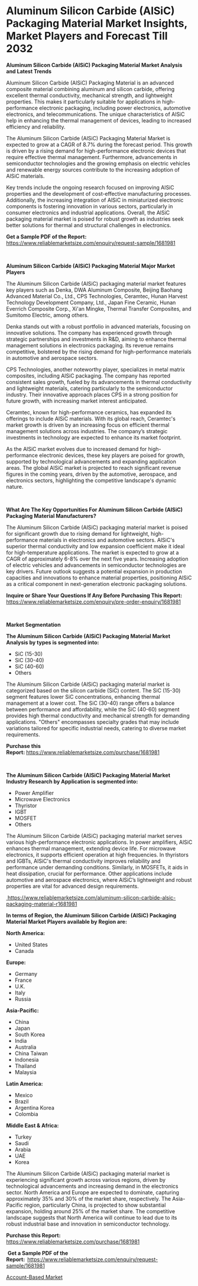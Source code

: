 <p><h1>Aluminum Silicon Carbide (AlSiC) Packaging Material Market Insights, Market Players and Forecast Till 2032</h1></p><p><strong>Aluminum Silicon Carbide (AlSiC) Packaging Material Market Analysis and Latest Trends</strong></p>
<p><p>Aluminum Silicon Carbide (AlSiC) Packaging Material is an advanced composite material combining aluminum and silicon carbide, offering excellent thermal conductivity, mechanical strength, and lightweight properties. This makes it particularly suitable for applications in high-performance electronic packaging, including power electronics, automotive electronics, and telecommunications. The unique characteristics of AlSiC help in enhancing the thermal management of devices, leading to increased efficiency and reliability.</p><p>The Aluminum Silicon Carbide (AlSiC) Packaging Material Market is expected to grow at a CAGR of 8.7% during the forecast period. This growth is driven by a rising demand for high-performance electronic devices that require effective thermal management. Furthermore, advancements in semiconductor technologies and the growing emphasis on electric vehicles and renewable energy sources contribute to the increasing adoption of AlSiC materials.</p><p>Key trends include the ongoing research focused on improving AlSiC properties and the development of cost-effective manufacturing processes. Additionally, the increasing integration of AlSiC in miniaturized electronic components is fostering innovation in various sectors, particularly in consumer electronics and industrial applications. Overall, the AlSiC packaging material market is poised for robust growth as industries seek better solutions for thermal and structural challenges in electronics.</p></p>
<p><strong>Get a Sample PDF of the Report:&nbsp;</strong> <a href="https://www.reliablemarketsize.com/enquiry/request-sample/1681981?utm_campaign=3516&utm_medium=2&utm_source=Github&utm_content=ia&utm_term=24032025&utm_id=aluminum-silicon-carbide-alsic-packaging-material">https://www.reliablemarketsize.com/enquiry/request-sample/1681981</a></p>
<p>&nbsp;</p>
<p><strong>Aluminum Silicon Carbide (AlSiC) Packaging Material Major Market Players</strong></p>
<p><p>The Aluminum Silicon Carbide (AlSiC) packaging material market features key players such as Denka, DWA Aluminum Composite, Beijing Baohang Advanced Material Co., Ltd., CPS Technologies, Ceramtec, Hunan Harvest Technology Development Company, Ltd., Japan Fine Ceramic, Hunan Everrich Composite Corp., Xi'an Mingke, Thermal Transfer Composites, and Sumitomo Electric, among others.</p><p>Denka stands out with a robust portfolio in advanced materials, focusing on innovative solutions. The company has experienced growth through strategic partnerships and investments in R&D, aiming to enhance thermal management solutions in electronics packaging. Its revenue remains competitive, bolstered by the rising demand for high-performance materials in automotive and aerospace sectors.</p><p>CPS Technologies, another noteworthy player, specializes in metal matrix composites, including AlSiC packaging. The company has reported consistent sales growth, fueled by its advancements in thermal conductivity and lightweight materials, catering particularly to the semiconductor industry. Their innovative approach places CPS in a strong position for future growth, with increasing market interest anticipated.</p><p>Ceramtec, known for high-performance ceramics, has expanded its offerings to include AlSiC materials. With its global reach, Ceramtec's market growth is driven by an increasing focus on efficient thermal management solutions across industries. The company’s strategic investments in technology are expected to enhance its market footprint.</p><p>As the AlSiC market evolves due to increased demand for high-performance electronic devices, these key players are poised for growth, supported by technological advancements and expanding application areas. The global AlSiC market is projected to reach significant revenue figures in the coming years, driven by the automotive, aerospace, and electronics sectors, highlighting the competitive landscape's dynamic nature.</p></p>
<p>&nbsp;</p>
<p><strong>What Are The Key Opportunities For Aluminum Silicon Carbide (AlSiC) Packaging Material Manufacturers?</strong></p>
<p><p>The Aluminum Silicon Carbide (AlSiC) packaging material market is poised for significant growth due to rising demand for lightweight, high-performance materials in electronics and automotive sectors. AlSiC's superior thermal conductivity and low expansion coefficient make it ideal for high-temperature applications. The market is expected to grow at a CAGR of approximately 6-8% over the next five years. Increasing adoption of electric vehicles and advancements in semiconductor technologies are key drivers. Future outlook suggests a potential expansion in production capacities and innovations to enhance material properties, positioning AlSiC as a critical component in next-generation electronic packaging solutions.</p></p>
<p><strong>Inquire or Share Your Questions If Any Before Purchasing This Report:</strong> <a href="https://www.reliablemarketsize.com/enquiry/pre-order-enquiry/1681981?utm_campaign=3516&utm_medium=2&utm_source=Github&utm_content=ia&utm_term=24032025&utm_id=aluminum-silicon-carbide-alsic-packaging-material">https://www.reliablemarketsize.com/enquiry/pre-order-enquiry/1681981</a></p>
<p>&nbsp;</p>
<p><strong>Market Segmentation</strong></p>
<p><strong>The Aluminum Silicon Carbide (AlSiC) Packaging Material Market Analysis by types is segmented into:</strong></p>
<p><ul><li>SiC (15-30)</li><li>SiC (30-40)</li><li>SiC (40-60)</li><li>Others</li></ul></p>
<p><p>The Aluminum Silicon Carbide (AlSiC) packaging material market is categorized based on the silicon carbide (SiC) content. The SiC (15-30) segment features lower SiC concentrations, enhancing thermal management at a lower cost. The SiC (30-40) range offers a balance between performance and affordability, while the SiC (40-60) segment provides high thermal conductivity and mechanical strength for demanding applications. "Others" encompasses specialty grades that may include variations tailored for specific industrial needs, catering to diverse market requirements.</p></p>
<p><strong>Purchase this Report:&nbsp;</strong><a href="https://www.reliablemarketsize.com/purchase/1681981?utm_campaign=3516&utm_medium=2&utm_source=Github&utm_content=ia&utm_term=24032025&utm_id=aluminum-silicon-carbide-alsic-packaging-material">https://www.reliablemarketsize.com/purchase/1681981</a></p>
<p>&nbsp;</p>
<p><strong>The Aluminum Silicon Carbide (AlSiC) Packaging Material Market Industry Research by Application is segmented into:</strong></p>
<p><ul><li>Power Amplifier</li><li>Microwave Electronics</li><li>Thyristor</li><li>IGBT</li><li>MOSFET</li><li>Others</li></ul></p>
<p><p>The Aluminum Silicon Carbide (AlSiC) packaging material market serves various high-performance electronic applications. In power amplifiers, AlSiC enhances thermal management, extending device life. For microwave electronics, it supports efficient operation at high frequencies. In thyristors and IGBTs, AlSiC's thermal conductivity improves reliability and performance under demanding conditions. Similarly, in MOSFETs, it aids in heat dissipation, crucial for performance. Other applications include automotive and aerospace electronics, where AlSiC’s lightweight and robust properties are vital for advanced design requirements.</p></p>
<p><a href="https://www.reliablemarketsize.com/aluminum-silicon-carbide-alsic-packaging-material-r1681981?utm_campaign=3516&utm_medium=2&utm_source=Github&utm_content=ia&utm_term=24032025&utm_id=aluminum-silicon-carbide-alsic-packaging-material">&nbsp;https://www.reliablemarketsize.com/aluminum-silicon-carbide-alsic-packaging-material-r1681981</a></p>
<p><strong>In terms of Region, the Aluminum Silicon Carbide (AlSiC) Packaging Material Market Players available by Region are:</strong></p>
<p>
    <p> <strong> North America: </strong>
        <ul>
            <li>United States</li>
            <li>Canada</li>
        </ul>
        </p> 
    <p> <strong> Europe: </strong>
        <ul>
            <li>Germany</li>
            <li>France</li>
            <li>U.K.</li>
            <li>Italy</li>
            <li>Russia</li>
        </ul>
        </p> 
    <p> <strong> Asia-Pacific: </strong>
        <ul>
            <li>China</li>
            <li>Japan</li>
            <li>South Korea</li>
            <li>India</li>
            <li>Australia</li>
            <li>China Taiwan</li>
            <li>Indonesia</li>
            <li>Thailand</li>
            <li>Malaysia</li>
        </ul>
        </p> 
    <p> <strong> Latin America: </strong>
        <ul>
            <li>Mexico</li>
            <li>Brazil</li>
            <li>Argentina Korea</li>
            <li>Colombia</li>
        </ul>
        </p> 
    <p> <strong> Middle East & Africa: </strong>
        <ul>
            <li>Turkey</li>
            <li>Saudi</li>
            <li>Arabia</li>
            <li>UAE</li>
            <li>Korea</li>
        </ul>
    </p>
    </p>
<p><p>The Aluminum Silicon Carbide (AlSiC) packaging material market is experiencing significant growth across various regions, driven by technological advancements and increasing demand in the electronics sector. North America and Europe are expected to dominate, capturing approximately 35% and 30% of the market share, respectively. The Asia-Pacific region, particularly China, is projected to show substantial expansion, holding around 25% of the market share. The competitive landscape suggests that North America will continue to lead due to its robust industrial base and innovation in semiconductor technology.</p></p>
<p><strong>Purchase this Report: </strong><a href="https://www.reliablemarketsize.com/purchase/1681981?utm_campaign=3516&utm_medium=2&utm_source=Github&utm_content=ia&utm_term=24032025&utm_id=aluminum-silicon-carbide-alsic-packaging-material">https://www.reliablemarketsize.com/purchase/1681981</a></p>
<p>&nbsp;<strong>Get a Sample PDF of the Report:&nbsp;&nbsp;</strong><a href="https://www.reliablemarketsize.com/enquiry/request-sample/1681981?utm_campaign=3516&utm_medium=2&utm_source=Github&utm_content=ia&utm_term=24032025&utm_id=aluminum-silicon-carbide-alsic-packaging-material">https://www.reliablemarketsize.com/enquiry/request-sample/1681981</a></p>
<p><strong></strong></p>
<p><p><a href="https://github.com/braisykhwezi/Market-Research-Report-List-1/blob/main/account-based-market.md?utm_campaign=3516&utm_medium=2&utm_source=Github&utm_content=ia&utm_term=24032025&utm_id=aluminum-silicon-carbide-alsic-packaging-material">Account-Based Market</a></p></p>